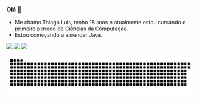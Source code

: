 ### Olá 👋

- Me chamo Thiago Luis, tenho 18 anos e atualmente estou cursando o primeiro período de Ciências da Computação. 
- Estou começando a aprender Java.

<div> 
  <a href="https://instagram.com/Thiago.las" target="_blank"><img src="https://img.shields.io/badge/-Instagram-%23E4405F?style=for-the-badge&logo=instagram&logoColor=white" target="_blank"></a>
  <a href = "mailto:thiago.luis4656@gmail.com"><img src="https://img.shields.io/badge/-Gmail-%23333?style=for-the-badge&logo=gmail&logoColor=white" target="_blank"></a>
  <a href="https://www.linkedin.com/in/thiago-luis-3667a7217/" target="_blank"><img src="https://img.shields.io/badge/-LinkedIn-%230077B5?style=for-the-badge&logo=linkedin&logoColor=white" target="_blank"></a> 
 

  ![Snake animation](https://github.com/ThiagoLuiis/ThiagoLuiis/blob/output/github-contribution-grid-snake.svg)
  
</div>
